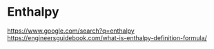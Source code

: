 # Enthalpy
https://www.google.com/search?q=enthalpy https://engineersguidebook.com/what-is-enthalpy-definition-formula/
